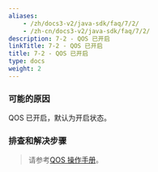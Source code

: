 ```yaml
---
aliases:
    - /zh/docs3-v2/java-sdk/faq/7/2/
    - /zh-cn/docs3-v2/java-sdk/faq/7/2/
description: 7-2 - QOS 已开启
linkTitle: 7-2 - QOS 已开启
title: 7-2 - QOS 已开启
type: docs
weight: 2
---
```







### 可能的原因

QOS 已开启，默认为开启状态。

### 排查和解决步骤


> 请参考[QOS 操作手册](/zh-cn/overview/mannual/java-sdk/reference-manual/qos/)。